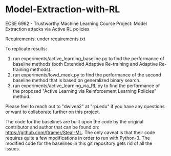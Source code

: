# Model-Extraction-with-RL
ECSE 6962 - Trustworthy Machine Learning Course Project: Model Extraction attacks via Active RL policies

Requirements: under requirements.txt

To replicate results: 
  1. run experiments/active_learning_baseline.py to find the performance of baseline methods (both Extended Adaptive Re-training and Adaptive Re-training methods).
  2. run experiments/lowd_meek.py to find the performance of the second baseline method that is based on generalized binary search.
  3. run experiments/active_learning_via_RL.py to find the performance of the proposed "Active Learning via Reinforcement Learning Policies" method.

Please feel to reach out to "dwivea2" at "rpi.edu" if you have any questions or want to collaborate further on this project.

The code for the baselines are built upon the code by the original contributor and author that can be found on: https://github.com/ftramer/Steal-ML.
The only caveat is that their code requires quite a few modifications in order to run with Python-3. The modified code for the baselines in this git repository gets rid of all the issues. 
